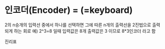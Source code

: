 # 인코더(Encoder) = (=keyboard)
2의 n승개의 입력선 중에서 하나를 선택하면 그에 따른 n개의 출력선을 2진법으로 출력되게 하는 회로
예)
2^3=8
일때 입력값은 
8개 출력값은 3 이므로 8*3인코더 라고 함

진리표
